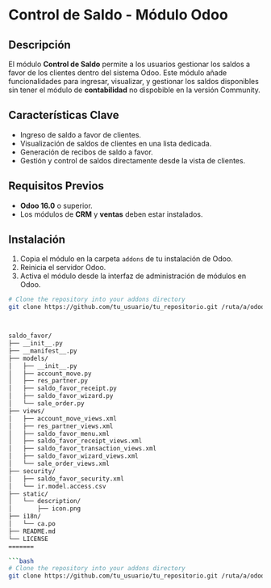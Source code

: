 # Control de Saldo - Módulo Odoo

## Descripción
El módulo **Control de Saldo** permite a los usuarios gestionar los saldos a favor de los clientes dentro del sistema Odoo. Este módulo añade funcionalidades para ingresar, visualizar, y gestionar los saldos disponibles sin tener el módulo de **contabilidad** no dispobible en la versión Community.

## Características Clave
- Ingreso de saldo a favor de clientes.
- Visualización de saldos de clientes en una lista dedicada.
- Generación de recibos de saldo a favor.
- Gestión y control de saldos directamente desde la vista de clientes.

## Requisitos Previos
- **Odoo 16.0** o superior.
- Los módulos de **CRM** y **ventas** deben estar instalados.

## Instalación
1. Copia el módulo en la carpeta `addons` de tu instalación de Odoo.
2. Reinicia el servidor Odoo.
3. Activa el módulo desde la interfaz de administración de módulos en Odoo.

   
```bash
# Clone the repository into your addons directory
git clone https://github.com/tu_usuario/tu_repositorio.git /ruta/a/odoo/addons/saldo_favor



saldo_favor/
├── __init__.py
├── __manifest__.py
├── models/
│   ├── __init__.py
│   ├── account_move.py
│   ├── res_partner.py
│   ├── saldo_favor_receipt.py
│   ├── saldo_favor_wizard.py
│   └── sale_order.py
├── views/
│   ├── account_move_views.xml
│   ├── res_partner_views.xml
│   ├── saldo_favor_menu.xml
│   ├── saldo_favor_receipt_views.xml
│   ├── saldo_favor_transaction_views.xml
│   ├── saldo_favor_wizard_views.xml
│   └── sale_order_views.xml
├── security/
│   ├── saldo_favor_security.xml
│   └── ir.model.access.csv
├── static/
│   └── description/
│       ├── icon.png
├── i18n/
│   └── ca.po
├── README.md
└── LICENSE
=======

```bash
# Clone the repository into your addons directory
git clone https://github.com/tu_usuario/tu_repositorio.git /ruta/a/odoo/addons/saldo_favor

